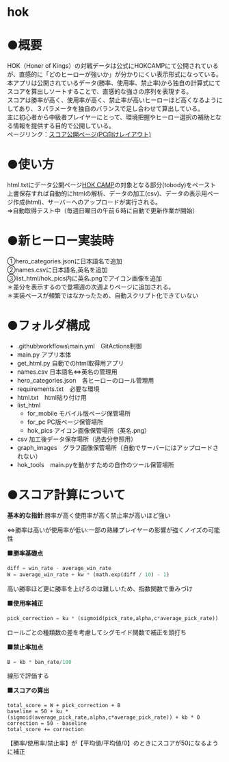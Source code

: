 # hok
# ●概要
HOK（Honer of Kings）の対戦データは公式にHOKCAMPにて公開されているが、直感的に「どのヒーローが強いか」が分かりにくい表示形式になっている。  
本アプリは公開されているデータ(勝率、使用率、禁止率)から独自の計算式にてスコアを算出しソートすることで、直感的な強さの序列を表現する。  
スコアは勝率が高く、使用率が高く、禁止率が高いヒーローほど高くなるようにしてあり、３パラメータを独自のバランスで足し合わせて算出している。  
主に初心者から中級者プレイヤーにとって、環境把握やヒーロー選択の補助となる情報を提供する目的で公開している。  
ページリンク：[スコア公開ページ(PC向けレイアウト)](http://shunnsoku.s324.xrea.com/index.html)

# ●使い方
html.txtにデータ公開ページ[HOK CAMP](https://camp.honorofkings.com/h5/app/index.html?heroId=510#/hero-hot-list)の対象となる部分(tobody)をペースト  
上書保存すれば自動的にhtmlの解析、データの加工(csv)、データの表示用ページ作成(html)、サーバーへのアップロードが実行される。  
⇒自動取得テスト中（毎週日曜日の午前６時に自動で更新作業が開始）

# ●新ヒーロー実装時 
①hero_categories.jsonに日本語名で追加  
②names.csvに日本語名,英名を追加  
③list_html/hok_pics内に英名.pngでアイコン画像を追加  
＊差分を表示するので登場週の次週よりページに追加される。  
＊実装ペースが頻繁ではなかったため、自動スクリプト化できていない  

# ●フォルダ構成
- .github\workflows\main.yml　GitActions制御
- main.py アプリ本体
- get_html.py 自動でのhtml取得用アプリ 
- names.csv 日本語名⇔英名の管理用  
- hero_categories.json　各ヒーローのロール管理用  
- requirements.txt　必要な環境  
- html.txt　html貼り付け用  
- list_html  
  - for_mobile モバイル版ページ保管場所  
  - for_pc PC版ページ保管場所  
  - hok_pics アイコン画像保管場所（英名.png）  
- csv 加工後データ保存場所（過去分参照用）  
- graph_images　グラフ画像保管場所（自動でサーバーにはアップロードされない）  
- hok_tools　main.pyを動かすための自作のツール保管場所

# ●スコア計算について
**基本的な指針**:勝率が高く使用率が高く禁止率が高いほど強い

⇔勝率は高いが使用率が低い:一部の熟練プレイヤーの影響が強くノイズの可能性

**🟩勝率基礎点**
```python
diff = win_rate - average_win_rate    
W = average_win_rate + kw * (math.exp(diff / 10) - 1)
```
高い勝率ほど更に勝率を上げるのは難しいため、指数関数で重みづけ

**🟩使用率補正**
```python
pick_correction = ku * (sigmoid(pick_rate,alpha,c*average_pick_rate))
```
ロールごとの種類数の差を考慮してシグモイド関数で補正を頭打ち

**🟩禁止率加点**
```python
B = kb * ban_rate/100
```
線形で評価する

**🟩スコアの算出**
 ```ptyhon   
total_score = W + pick_correction + B
baseline = 50 + ku * (sigmoid(average_pick_rate,alpha,c*average_pick_rate)) + kb * 0
correction = 50 - baseline
total_score += correction
```
【勝率/使用率/禁止率】が【平均値/平均値/0】のときにスコアが50になるように補正
